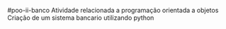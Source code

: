 #poo-ii-banco
Atividade relacionada a programação orientada a objetos
Criação de um sistema bancario utilizando python
